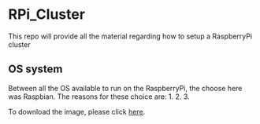 # RPi_Cluster
This repo will provide all the material regarding how to setup a RaspberryPi cluster

## OS system

Between all the OS available to run on the RaspberryPi, the choose here was Raspbian.
The reasons for these choice are:
1.
2.
3.

To download the image, please click [here](https://www.raspberrypi.org/downloads/raspbian/).
